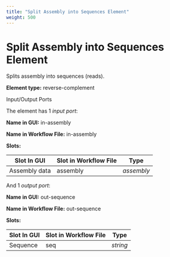 ```yaml
---
title: "Split Assembly into Sequences Element"
weight: 500
---
```



# Split Assembly into Sequences Element

Splits assembly into sequences (reads).

**Element type:** reverse-complement

Input/Output Ports

The element has 1 _input port_:

**Name in GUI:** in-assembly

**Name in Workflow File:** in-assembly

**Slots:**

| Slot In GUI     | Slot in Workflow File | Type      |
|-----------------|-----------------------|-----------|
| Assembly data   | assembly              | _assembly_|

And 1 _output port_:

**Name in GUI:** out-sequence

**Name in Workflow File:** out-sequence

**Slots:**

| Slot In GUI | Slot in Workflow File | Type     |
|-------------|-----------------------|----------|
| Sequence    | seq                   | _string_ |
